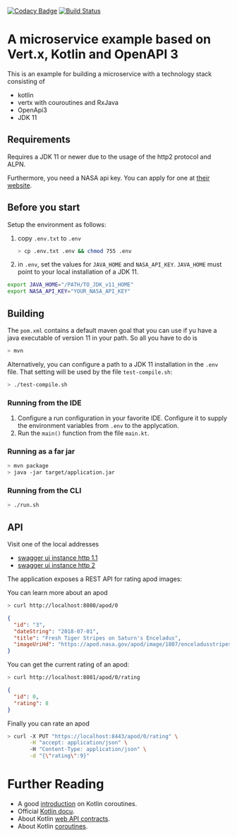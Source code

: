 [![Codacy Badge](https://api.codacy.com/project/badge/Grade/3afe83587b7b41e8a128306b0724149e)](https://app.codacy.com/app/janweinschenker/vertx-kotlin-example?utm_source=github.com&utm_medium=referral&utm_content=holisticon/vertx-kotlin-example&utm_campaign=Badge_Grade_Dashboard)
[![Build Status](https://travis-ci.org/holisticon/vertx-kotlin-example.svg?branch=master)](https://travis-ci.org/holisticon/vertx-kotlin-example)

# A microservice example based on Vert.x, Kotlin and OpenAPI 3 

This is an example for building a microservice with a technology stack consisting of
* kotlin
* vertx with couroutines and RxJava
* OpenApi3
* JDK 11

## Requirements

Requires a JDK 11 or newer due to the usage of the http2 protocol and ALPN.

Furthermore, you need a NASA api key. You can apply for one at [their website](https://api.nasa.gov/index.html#apply-for-an-api-key).

## Before you start

Setup the environment as follows:
1. copy `.env.txt` to `.env`
   ```bash
   > cp .env.txt .env && chmod 755 .env
   ```
1. in `.env`, set the values for `JAVA_HOME` and `NASA_API_KEY`. `JAVA_HOME` must point to your local installation of a JDK 11.
```bash
export JAVA_HOME="/PATH/TO_JDK_v11_HOME"
export NASA_API_KEY="YOUR_NASA_API_KEY"
```

## Building

The `pom.xml` contains a default maven goal that you can use if yu have a 
java executable of version 11 in your path. So all you have to do is

```bash
> mvn 
```

Alternatively, you can configure a path to a JDK 11 installation in the `.env` file. That setting will be used by
the file `test-compile.sh`:

```bash
> ./test-compile.sh 
```

### Running from the IDE

1. Configure a run configuration in your favorite IDE. Configure it to supply the environment 
variables from `.env` to the applycation.
1. Run the `main()` function from the file `main.kt`.

### Running as a far jar

```bash
> mvn package
> java -jar target/application.jar
```

### Running from the CLI


```bash
> ./run.sh
```

## API

Visit one of the local addresses
- [swagger ui instance http 1.1](http://localhost:8081/ui/index.html)
- [swagger ui instance http 2](https://localhost:8443/ui/index.html)

The application exposes a REST API for rating apod images:

You can learn more about an apod

```bash
> curl http://localhost:8080/apod/0
```
```json
{
  "id": "3",
  "dateString": "2018-07-01",
  "title": "Fresh Tiger Stripes on Saturn's Enceladus",
  "imageUriHd": "https://apod.nasa.gov/apod/image/1807/enceladusstripes_cassini_3237.jpg"
}

```

You can get the current rating of an apod:

```bash
> curl http://localhost:8081/apod/0/rating 
```
```json
{
  "id": 0,
  "rating": 8
}
```

Finally you can rate an apod

```bash
> curl -X PUT "https://localhost:8443/apod/0/rating" \
       -H "accept: application/json" \ 
       -H "Content-Type: application/json" \
       -d "{\"rating\":9}"
```

# Further Reading

* A good [introduction](https://medium.com/@elye.project/understanding-suspend-function-of-coroutines-de26b070c5ed) on Kotlin coroutines.
* Official [Kotlin docu](https://vertx.io/docs/vertx-core/kotlin/).
* About Kotlin [web API contracts](https://vertx.io/docs/vertx-web-api-contract/kotlin/).
* About Kotlin [coroutines](https://vertx.io/docs/vertx-lang-kotlin-coroutines/kotlin/).
